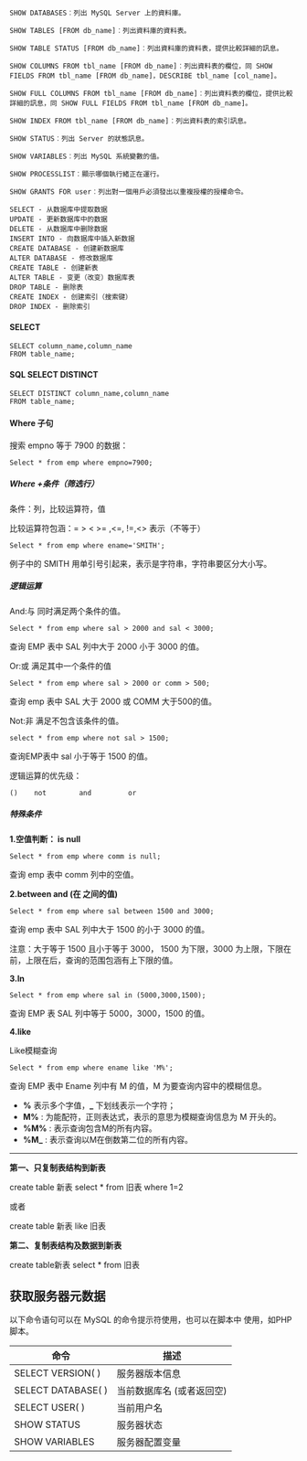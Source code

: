 ```
SHOW DATABASES︰列出 MySQL Server 上的資料庫。

SHOW TABLES [FROM db_name]︰列出資料庫的資料表。

SHOW TABLE STATUS [FROM db_name]︰列出資料庫的資料表，提供比較詳細的訊息。

SHOW COLUMNS FROM tbl_name [FROM db_name]︰列出資料表的欄位，同 SHOW FIELDS FROM tbl_name [FROM db_name]，DESCRIBE tbl_name [col_name]。

SHOW FULL COLUMNS FROM tbl_name [FROM db_name]︰列出資料表的欄位，提供比較詳細的訊息，同 SHOW FULL FIELDS FROM tbl_name [FROM db_name]。

SHOW INDEX FROM tbl_name [FROM db_name]︰列出資料表的索引訊息。

SHOW STATUS︰列出 Server 的狀態訊息。

SHOW VARIABLES︰列出 MySQL 系統變數的值。

SHOW PROCESSLIST︰顯示哪個執行緒正在運行。

SHOW GRANTS FOR user︰列出對一個用戶必須發出以重複授權的授權命令。

```

```
SELECT - 从数据库中提取数据
UPDATE - 更新数据库中的数据
DELETE - 从数据库中删除数据
INSERT INTO - 向数据库中插入新数据
CREATE DATABASE - 创建新数据库
ALTER DATABASE - 修改数据库
CREATE TABLE - 创建新表
ALTER TABLE - 变更（改变）数据库表
DROP TABLE - 删除表
CREATE INDEX - 创建索引（搜索键）
DROP INDEX - 删除索引
```
#### SELECT

```
SELECT column_name,column_name
FROM table_name;
```

#### SQL SELECT DISTINCT

```
SELECT DISTINCT column_name,column_name
FROM table_name;
```

#### Where 子句

搜索 empno 等于 7900 的数据：

```
Select * from emp where empno=7900;
```

##### Where +条件（筛选行）

条件：列，比较运算符，值

比较运算符包涵：= > < >= ,<=, !=,<> 表示（不等于）

```
Select * from emp where ename='SMITH';
```

例子中的 SMITH 用单引号引起来，表示是字符串，字符串要区分大小写。

##### 逻辑运算

And:与 同时满足两个条件的值。

```
Select * from emp where sal > 2000 and sal < 3000;
```

查询 EMP 表中 SAL 列中大于 2000 小于 3000 的值。

Or:或 满足其中一个条件的值

```
Select * from emp where sal > 2000 or comm > 500;
```

查询 emp 表中 SAL 大于 2000 或 COMM 大于500的值。

Not:非 满足不包含该条件的值。

```
select * from emp where not sal > 1500;
```

查询EMP表中 sal 小于等于 1500 的值。

逻辑运算的优先级：

```
()    not        and         or
```

##### 特殊条件

**1.空值判断： is null**

```
Select * from emp where comm is null;
```

查询 emp 表中 comm 列中的空值。

**2.between and (在 之间的值)**

```
Select * from emp where sal between 1500 and 3000;
```

查询 emp 表中 SAL 列中大于 1500 的小于 3000 的值。

注意：大于等于 1500 且小于等于 3000， 1500 为下限，3000 为上限，下限在前，上限在后，查询的范围包涵有上下限的值。

**3.In**

```
Select * from emp where sal in (5000,3000,1500);
```

查询 EMP 表 SAL 列中等于 5000，3000，1500 的值。

**4.like**

Like模糊查询

```
Select * from emp where ename like 'M%';
```

查询 EMP 表中 Ename 列中有 M 的值，M 为要查询内容中的模糊信息。

-  **%** 表示多个字值，**_** 下划线表示一个字符；
-  **M%** : 为能配符，正则表达式，表示的意思为模糊查询信息为 M 开头的。
-  **%M%** : 表示查询包含M的所有内容。
-  **%M_** : 表示查询以M在倒数第二位的所有内容。



****

**第一、只复制表结构到新表**

create table 新表 select * from 旧表 where 1=2

或者

create table 新表 like 旧表 

**第二、复制表结构及数据到新表**

create table新表 select * from 旧表 





## 获取服务器元数据

以下命令语句可以在 MySQL 的命令提示符使用，也可以在脚本中 使用，如PHP脚本。

| 命令               | 描述                      |
| ------------------ | ------------------------- |
| SELECT VERSION( )  | 服务器版本信息            |
| SELECT DATABASE( ) | 当前数据库名 (或者返回空) |
| SELECT USER( )     | 当前用户名                |
| SHOW STATUS        | 服务器状态                |
| SHOW VARIABLES     | 服务器配置变量            |
